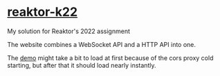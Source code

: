 # [reaktor-k22](https://lennu.dev/reaktor-k22)
My solution for Reaktor's 2022 assignment

The website combines a WebSocket API and a HTTP API into one.

The [demo](https://lennu.dev/reaktor-k22) might take a bit to load at first because of the cors proxy cold starting, but after that it should load nearly instantly.
